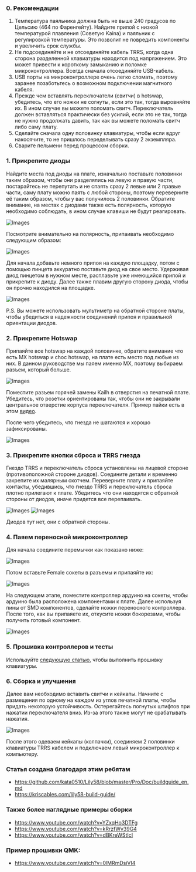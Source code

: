 
### 0. Рекомендации
1. Температура паяльника должна быть не выше 240 градусов по Цельсию (464 по Фаренгейту). Найдите припой с низкой температурой плавления (Советую Kaina) и паяльник с регулировкой температуры. Это позволит не повредить компоненты и увеличить срок службы.
2. Не подсоединяйте и не отсоединяйте кабель TRRS, когда одна сторона разделенной клавиатуры находится под напряжением. Это может привести к короткому замыканию и поломке микроконтроллера. Всегда сначала отсоединяйте USB-кабель.
3. USB порты на микроконтроллере очень легко сломать, поэтому заранее позаботьтесь о возможном подключении магнитного кабеля.
4. Прежде чем вставлять переключатели (свитчи) в hotswap, убедитесь, что его ножки не согнуты, если это так, тогда выровняйте их. В ином случае вы можете поломать свитч. Переключатель должен вставляться практически без усилий, если это не так, тогда не нужно продолжать давить, так как вы можете поломать свитч либо саму плату.
5. Сделайте сначала одну половинку клавиатуры, чтобы если вдруг накосячите, то не пришлось переделывать сразу 2 экземпляра.
6. Сварите пельмени перед процессом сборки.

### 1. Прикрепите диоды
Найдите места под диоды на плате, изначально поставьте половинки таким образом, чтобы они разделялись на левую и правую части, постарайтесь не перепутать и не спаять сразу 2 левые или 2 правые части, саму плату можно паять с любой стороны, поэтому переверните её таким образом, чтобы у вас получилось 2 половинки. Обратите внимание, на местах с диодами также есть полярность, которую необходимо соблюдать, в ином случае клавиши не будут реагировать.

![Images](../images/1.png)

Посмотрите внимательно на полярность, припаивать необходимо следующим образом:

![Images](../images/2.png)

Для начала добавьте немного припоя на каждую площадку, потом с помощью пинцета аккуратно поставьте диод на свое место. Удерживая диод пинцетом в нужном месте, расплавьте уже имеющийся припой и прикрепите к диоду. Далее также плавим другую сторону диода, чтобы он прочно находился на площадке.

![Images](../images/3.png)

P.S. Вы можете использовать мультиметр на обратной стороне платы, чтобы убедиться в надежности соединений припоя и правильной ориентации диодов.

### 2. Прикрепите Hotswap

Припаяйте все hotswap на каждой половинке, обратите внимание что есть MX hotswap и choc hotswap, на плате есть место под любые из них. В данном руководстве мы паяем именно MX, поэтому выбираем разъем, который больше.

![Images](../images/4.png)

Поместите разъем горячей замены Kailh в отверстия на печатной плате. Убедитесь, что розетки ориентированы так, чтобы они не закрывали центральное отверстие корпуса переключателя. Пример пайки есть в этом [видео](https://imgur.com/ThIzfro).

После чего убедитесь, что гнезда не шатаются и хорошо зафиксированы.

![Images](../images/5.png)

### 3. Прикрепите кнопки сброса и TRRS гнезда

Гнездо TRRS и переключатель сброса установлены на лицевой стороне (противоположной стороне диодов). Соедините детали и временно закрепите их малярным скотчем. Переверните плату и припаяйте контакты, убедившись, что гнездо TRRS и переключатель сброса плотно прилегают к плате. Убедитесь что они находятся с обратной стороны от диодов, иначе придется все перепаивать.

![Images](../images/6.png)
![Images](../images/7.png)

Диодов тут нет, они с обратной стороны.

### 4. Паяем переносной микроконтроллер

Для начала соедините перемычки как показано ниже:

![Images](../images/8.png)

Потом вставьте Female сокеты в разъемы и припаяйте их:

![Images](../images/9.png)

На следующем этапе, поместите контроллер ардуино на сокеты, чтобы ардуино была расположена компонентами к плате. Далее используя пины от SMD компонентов, сделайте ножки переносного контроллера. После того, как вы припаяете их, откусите ножки бокорезами, чтобы получить готовый компонент.

![Images](../images/10.png)

### 5. Прошивка контроллеров и тесты
Используйте [следующую статью](02_keyboard_firmware.md), чтобы выполнить прошивку клавиатуры.

### 6. Сборка и улучшения

Далее вам необходимо вставить свитчи и кейкапы. Начните с размещения по одному на каждом из углов печатной платы, чтобы придать некоторую устойчивость. Остерегайтесь погнутых штифтов при нажатии переключателя вниз. Из-за этого также могут не срабатывать нажатия.

![Images](../images/11.png)

После этого одеваем кейкапы (колпачки), соединяем 2 половинки клавиатуры TRRS кабелем и подключаем левый микроконтроллер к компьютеру.

### Статья создана благодаря этим ребятам
- https://github.com/kata0510/Lily58/blob/master/Pro/Doc/buildguide_en.md
- https://kriscables.com/lily58-build-guide/

### Также более наглядные примеры сборки
- https://www.youtube.com/watch?v=YZxqHo3DTFg
- https://www.youtube.com/watch?v=kRrzfWv39G4
- https://www.youtube.com/watch?v=dBKreWStIcI

### Пример прошивки QMK:
- https://www.youtube.com/watch?v=0lMRmDsiVI4
